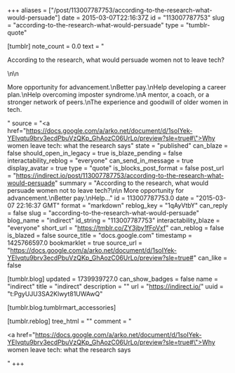 +++
aliases = ["/post/113007787753/according-to-the-research-what-would-persuade"]
date = 2015-03-07T22:16:37Z
id = "113007787753"
slug = "according-to-the-research-what-would-persuade"
type = "tumblr-quote"

[tumblr]
note_count = 0.0
text = "<p>According to the research, what would persuade women not to leave tech?</p>\n\n<p>More opportunity for advancement.\nBetter pay.\nHelp developing a career plan.\nHelp overcoming imposter syndrome.\nA mentor, a coach, or a stronger network of peers.\nThe experience and goodwill of older women in tech.</p>"
source = "<a href=\"https://docs.google.com/a/arko.net/document/d/1soIYek-YEIvqtu9brv3ecdPbuVzQKp_GhAozC06UrLo/preview?sle=true#\">Why women leave tech: what the research says</a>"
state = "published"
can_blaze = false
should_open_in_legacy = true
is_blaze_pending = false
interactability_reblog = "everyone"
can_send_in_message = true
display_avatar = true
type = "quote"
is_blocks_post_format = false
post_url = "https://indirect.io/post/113007787753/according-to-the-research-what-would-persuade"
summary = "According to the research, what would persuade women not to leave tech?\n\n More opportunity for advancement.\nBetter pay.\nHelp..."
id = 113007787753.0
date = "2015-03-07 22:16:37 GMT"
format = "markdown"
reblog_key = "1qAyVtbY"
can_reply = false
slug = "according-to-the-research-what-would-persuade"
blog_name = "indirect"
id_string = "113007787753"
interactability_blaze = "everyone"
short_url = "https://tmblr.co/ZY3jby1fFoVxf"
can_reblog = false
is_blazed = false
source_title = "docs.google.com"
timestamp = 1425766597.0
bookmarklet = true
source_url = "https://docs.google.com/a/arko.net/document/d/1soIYek-YEIvqtu9brv3ecdPbuVzQKp_GhAozC06UrLo/preview?sle=true#"
can_like = false

[tumblr.blog]
updated = 1739939727.0
can_show_badges = false
name = "indirect"
title = "indirect"
description = ""
url = "https://indirect.io/"
uuid = "t:PgyUJU3SA2Klwyt81UWAwQ"

[tumblr.blog.tumblrmart_accessories]

[tumblr.reblog]
tree_html = ""
comment = "<p><a href=\"https://docs.google.com/a/arko.net/document/d/1soIYek-YEIvqtu9brv3ecdPbuVzQKp_GhAozC06UrLo/preview?sle=true#\">Why women leave tech: what the research says</a></p>"
+++
